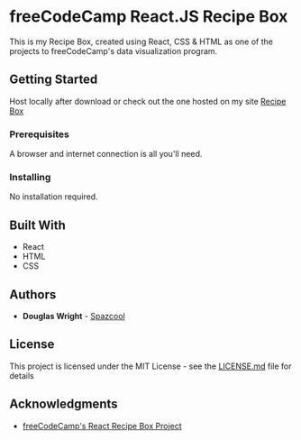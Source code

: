 # freeCodeCamp React.JS Recipe Box

This is my Recipe Box, created using React, CSS & HTML as one of the projects to freeCodeCamp's data visualization program.

## Getting Started

Host locally after download or check out the one hosted on my site [Recipe Box](http://www.spazcool.com/react-recipe/)

### Prerequisites

A browser and internet connection is all you'll need.

### Installing

No installation required.

## Built With

* React
* HTML
* CSS

## Authors

* **Douglas Wright** - [Spazcool](https://github.com/Spazcool)

## License

This project is licensed under the MIT License - see the [LICENSE.md](LICENSE.md) file for details

## Acknowledgments

* [freeCodeCamp's React Recipe Box Project](https://www.freecodecamp.org/challenges/build-a-recipe-box)
